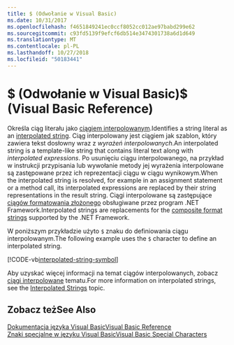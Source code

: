 ```yaml
---
title: $ (Odwołanie w Visual Basic)
ms.date: 10/31/2017
ms.openlocfilehash: f4651849241ec0ccf8052cc012ae97babd299e62
ms.sourcegitcommit: c93fd5139f9efcf6db514e3474301738a6d1d649
ms.translationtype: MT
ms.contentlocale: pl-PL
ms.lasthandoff: 10/27/2018
ms.locfileid: "50183441"
---
```

# <a name="-visual-basic-reference"></a><span data-ttu-id="74262-102">$ (Odwołanie w Visual Basic)</span><span class="sxs-lookup"><span data-stu-id="74262-102">$ (Visual Basic Reference)</span></span>

<span data-ttu-id="74262-103">Określa ciąg literału jako [ciągiem interpolowanym](../../programming-guide/language-features/strings/interpolated-strings.md).</span><span class="sxs-lookup"><span data-stu-id="74262-103">Identifies a string literal as an [interpolated string](../../programming-guide/language-features/strings/interpolated-strings.md).</span></span> <span data-ttu-id="74262-104">Ciąg interpolowany jest ciągiem jak szablon, który zawiera tekst dosłowny wraz z *wyrażeń interpolowanych*.</span><span class="sxs-lookup"><span data-stu-id="74262-104">An interpolated string is a template-like string that contains literal text along with *interpolated expressions*.</span></span> <span data-ttu-id="74262-105">Po usunięciu ciągu interpolowanego, na przykład w instrukcji przypisania lub wywołanie metody jej wyrażenia interpolowane są zastępowane przez ich reprezentacji ciągu w ciągu wynikowym.</span><span class="sxs-lookup"><span data-stu-id="74262-105">When the interpolated string is resolved, for example in an assignment statement or a method call, its interpolated expressions are replaced by their string representations in the result string.</span></span> <span data-ttu-id="74262-106">Ciągi interpolowane są zastępujące [ciągów formatowania złożonego](../../../standard/base-types/composite-format.md) obsługiwane przez program .NET Framework.</span><span class="sxs-lookup"><span data-stu-id="74262-106">Interpolated strings are replacements for the [composite format strings](../../../standard/base-types/composite-format.md) supported by the .NET Framework.</span></span>

<span data-ttu-id="74262-107">W poniższym przykładzie użyto `$` znaku do definiowania ciągu interpolowanym.</span><span class="sxs-lookup"><span data-stu-id="74262-107">The following example uses the `$` character to define an interpolated string.</span></span>

[!CODE-vb[interpolated-string-symbol](../../../../samples/snippets/visualbasic/language-reference/special-characters/dollar-sign1.vb)]

<span data-ttu-id="74262-108">Aby uzyskać więcej informacji na temat ciągów interpolowanych, zobacz [ciągi interpolowane](../../programming-guide/language-features/strings/interpolated-strings.md) tematu.</span><span class="sxs-lookup"><span data-stu-id="74262-108">For more information on interpolated strings, see the [Interpolated Strings](../../programming-guide/language-features/strings/interpolated-strings.md) topic.</span></span>

## <a name="see-also"></a><span data-ttu-id="74262-109">Zobacz też</span><span class="sxs-lookup"><span data-stu-id="74262-109">See Also</span></span>  
 [<span data-ttu-id="74262-110">Dokumentacja języka Visual Basic</span><span class="sxs-lookup"><span data-stu-id="74262-110">Visual Basic Reference</span></span>](../index.md)  
 [<span data-ttu-id="74262-111">Znaki specjalne w języku Visual Basic</span><span class="sxs-lookup"><span data-stu-id="74262-111">Visual Basic Special Characters</span></span>](index.md)
